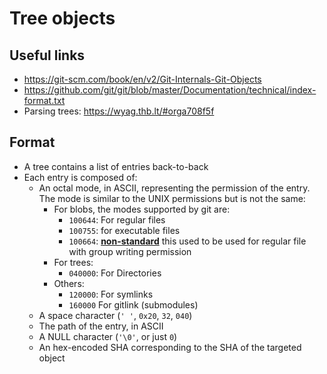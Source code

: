 # Tree objects

## Useful links

- https://git-scm.com/book/en/v2/Git-Internals-Git-Objects
- https://github.com/git/git/blob/master/Documentation/technical/index-format.txt
- Parsing trees: https://wyag.thb.lt/#orga708f5f

## Format

- A tree contains a list of entries back-to-back
- Each entry is composed of:
  - An octal mode, in ASCII, representing the permission of the entry. The
    mode is similar to the UNIX permissions but is not the same:
    - For blobs, the modes supported by git are:
      - `100644`: For regular files
      - `100755`: for executable files
      - `100664`: [**non-standard**](https://github.com/git/git/blob/bd42bbe1a46c0fe486fc33e82969275e27e4dc19/fsck.c#L725)
        this used to be used for regular file with group writing permission
    - For trees:
      - `040000`: For Directories
    - Others:
      - `120000`: For symlinks
      - `160000` For gitlink (submodules)
  - A space character (`' '`, `0x20`, `32`, `040`)
  - The path of the entry, in ASCII
  - A NULL character (`'\0'`, or just `0`)
  - An hex-encoded SHA corresponding to the SHA of the targeted object
